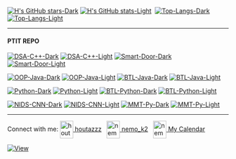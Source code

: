 
[![H's GitHub stars-Dark](https://github-readme-stats.vercel.app/api?username=houtadono&show_icons=true&border_color=87adff&theme=aura&text_color=7bb5db&count_private=true&custom_title=Houta#gh-dark-mode-only)](https://github.com/houtadono#gh-dark-mode-only) 
[![H's GitHub stats-Light](https://github-readme-stats.vercel.app/api?username=houtadono&show_icons=true&border_color=26619c&theme=swift&text_color=5D6393&count_private=true&custom_title=Houta#gh-light-mode-only)](https://github.com/houtadono#gh-light-mode-only)&nbsp;
[![Top-Langs-Dark](https://github-readme-stats.vercel.app/api/top-langs/?username=houtadono&border_color=87adff&theme=aura&text_color=7bb5db#gh-dark-mode-only)](https://github.com/houtadono#gh-dark-mode-only)
[![Top-Langs-Light](https://github-readme-stats.vercel.app/api/top-langs/?username=houtadono&border_color=26619c&theme=swift&text_color=5D6393#gh-light-mode-only)](https://github.com/houtadono#gh-light-mode-only)
<!-- #gh-dark-mode-only  #gh-light-mode-only 7ea4ca-->
---
#### PTIT REPO
[![DSA-C++-Dark](https://github-readme-stats.vercel.app/api/pin/?username=houtadono&theme=midnight-purple&border_color=87adff&repo=Data-Structures-And-Algorithms-CPP#gh-dark-mode-only)](https://github.com/houtadono/Data-Structures-And-Algorithms-CPP#gh-dark-mode-only)
[![DSA-C++-Light](https://github-readme-stats.vercel.app/api/pin/?username=houtadono&theme=buefy&border_color=7ea4ca&repo=Data-Structures-And-Algorithms-CPP#gh-light-mode-only)](https://github.com/houtadono/Data-Structures-And-Algorithms-CPP#gh-light-mode-only)
[![Smart-Door-Dark](https://github-readme-stats.vercel.app/api/pin/?username=houtadono&theme=midnight-purple&border_color=87adff&repo=Smart-Door-Lock-System#gh-dark-mode-only)](https://github.com/houtadono/Smart-Door-Lock-System#gh-dark-mode-only)
[![Smart-Door-Light](https://github-readme-stats.vercel.app/api/pin/?username=houtadono&theme=buefy&border_color=7ea4ca&repo=Smart-Door-Lock-System#gh-light-mode-only)](https://github.com/houtadono/Smart-Door-Lock-System#gh-light-mode-only)

[![OOP-Java-Dark](https://github-readme-stats.vercel.app/api/pin/?username=houtadono&theme=midnight-purple&border_color=87adff&repo=Object-Oriented-Programming-Java#gh-dark-mode-only)](https://github.com/houtadono/Object-Oriented-Programming-Java#gh-dark-mode-only)
[![OOP-Java-Light](https://github-readme-stats.vercel.app/api/pin/?username=houtadono&theme=buefy&border_color=7ea4ca&repo=Object-Oriented-Programming-Java#gh-light-mode-only)](https://github.com/houtadono/Object-Oriented-Programming-Java#gh-light-mode-only)
[![BTL-Java-Dark](https://github-readme-stats.vercel.app/api/pin/?username=houtadono&theme=midnight-purple&border_color=87adff&repo=QuanLySinhVien_BTL_OOP_JavaSwing#gh-dark-mode-only)](https://github.com/houtadono/QuanLySinhVien_BTL_OOP_JavaSwing#gh-dark-mode-only)
[![BTL-Java-Light](https://github-readme-stats.vercel.app/api/pin/?username=houtadono&theme=buefy&border_color=7ea4ca&repo=QuanLySinhVien_BTL_OOP_JavaSwing#gh-light-mode-only)](https://github.com/houtadono/QuanLySinhVien_BTL_OOP_JavaSwing#gh-light-mode-only)

[![Python-Dark](https://github-readme-stats.vercel.app/api/pin/?username=houtadono&theme=midnight-purple&border_color=87adff&repo=Python-Programming-CodePtit#gh-dark-mode-only)](https://github.com/houtadono/Python-Programming-CodePtit#gh-dark-mode-only)
[![Python-Light](https://github-readme-stats.vercel.app/api/pin/?username=houtadono&theme=buefy&border_color=7ea4ca&repo=Python-Programming-CodePtit#gh-light-mode-only)](https://github.com/houtadono/Python-Programming-CodePtit#gh-light-mode-only)
[![BTL-Python-Dark](https://github-readme-stats.vercel.app/api/pin/?username=houtadono&theme=midnight-purple&border_color=87adff&repo=GhostBustersV1#gh-dark-mode-only)](https://github.com/houtadono/GhostBustersV1#gh-dark-mode-only)
[![BTL-Python-Light](https://github-readme-stats.vercel.app/api/pin/?username=houtadono&theme=buefy&border_color=7ea4ca&repo=GhostBustersV1#gh-light-mode-only)](https://github.com/houtadono/GhostBustersV1#gh-light-mode-only)

[![NIDS-CNN-Dark](https://github-readme-stats.vercel.app/api/pin/?username=houtadono&theme=midnight-purple&border_color=87adff&repo=NIDS-CNN-demo#gh-dark-mode-only)](https://github.com/houtadono/NIDS-CNN-demo#gh-dark-mode-only)
[![NIDS-CNN-Light](https://github-readme-stats.vercel.app/api/pin/?username=houtadono&theme=buefy&border_color=7ea4ca&repo=NIDS-CNN-demo#gh-light-mode-only)](https://github.com/houtadono/NIDS-CNN-demo#gh-light-mode-only)
[![MMT-Py-Dark](https://github-readme-stats.vercel.app/api/pin/?username=houtadono&theme=midnight-purple&border_color=87adff&repo=Mang_may_tinh#gh-dark-mode-only)](https://github.com/houtadono/Mang_may_tinh#gh-dark-mode-only)
[![MMT-Py-Light](https://github-readme-stats.vercel.app/api/pin/?username=houtadono&theme=buefy&border_color=7ea4ca&repo=Mang_may_tinh#gh-light-mode-only)](https://github.com/houtadono/Mang_may_tinh#gh-light-mode-only)


---
<p align="left">
<a/>Connect with me: </a>
<a href="https://fb.com/houtazzz" target="blank"><img align="center" src="https://raw.githubusercontent.com/rahuldkjain/github-profile-readme-generator/master/src/images/icons/Social/facebook.svg" alt="houtazzz" height="40" width="30" /> houtazzz</a>
  &nbsp;
<a href="https://instagram.com/nemo_k2" target="blank"><img align="center" src="https://raw.githubusercontent.com/rahuldkjain/github-profile-readme-generator/master/src/images/icons/Social/instagram.svg" alt="nemo_k2" height="40" width="30" /> nemo_k2</a>
  &nbsp;
<a href="https://calendar.google.com/calendar/embed?height=600&wkst=2&ctz=Asia%2FHo_Chi_Minh&showPrint=0&title=Hinh's%20calendar&src=aG91dGFkb25vQGdtYWlsLmNvbQ&src=ODYyYzM3NDNkZTQ1ODIzZTBlMjgxOTIzZGI4MzIxZTk5ODY0OGM1ZmI5M2E5M2JkMWUyMTJjODZkN2FjOWI3ZEBncm91cC5jYWxlbmRhci5nb29nbGUuY29t&src=dmkudmlldG5hbWVzZSNob2xpZGF5QGdyb3VwLnYuY2FsZW5kYXIuZ29vZ2xlLmNvbQ&color=%23039BE5&color=%23D50000&color=%234285F4" target="blank"><img align="center" src="https://upload.wikimedia.org/wikipedia/commons/a/a5/Google_Calendar_icon_%282020%29.svg" alt="nemo_k2" height="40" width="30" /> My Calendar</a>
</p>

[![View](https://visitcount.itsvg.in/api?id=houtadono&label=Houta&color=1&icon=3&pretty=false)](https://visitcount.itsvg.in)

